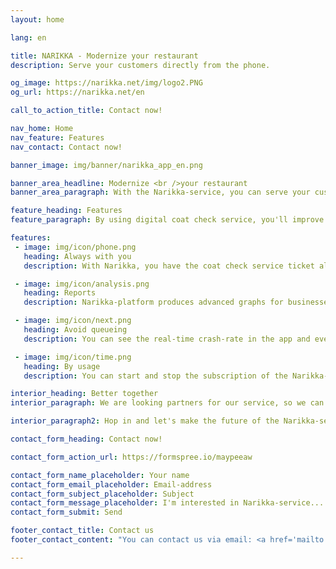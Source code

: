 ```yaml
---
layout: home

lang: en

title: NARIKKA - Modernize your restaurant
description: Serve your customers directly from the phone.

og_image: https://narikka.net/img/logo2.PNG
og_url: https://narikka.net/en

call_to_action_title: Contact now!

nav_home: Home
nav_feature: Features
nav_contact: Contact now!

banner_image: img/banner/narikka_app_en.png

banner_area_headline: Modernize <br />your restaurant
banner_area_paragraph: With the Narikka-service, you can serve your customers directly from the phone. Streamline your coat check service by enabling mobile payments and digital coat hanger tags.

feature_heading: Features
feature_paragraph: By using digital coat check service, you'll improve access control and avoid the peak hours of coat check service

features:
 - image: img/icon/phone.png
   heading: Always with you
   description: With Narikka, you have the coat check service ticket always with you and avoid the cost of searching lost tickets.

 - image: img/icon/analysis.png
   heading: Reports
   description: Narikka-platform produces advanced graphs for businesses from usage of the application that will make your customer service even better.

 - image: img/icon/next.png
   heading: Avoid queueing
   description: You can see the real-time crash-rate in the app and even pay directly in line.

 - image: img/icon/time.png
   heading: By usage
   description: You can start and stop the subscription of the Narikka-service any time. We will always bill you by usage.

interior_heading: Better together
interior_paragraph: We are looking partners for our service, so we can develop it together to make it the best fit for your business. We aim to be the best digital platform for restaurants.

interior_paragraph2: Hop in and let's make the future of the Narikka-service today, together!

contact_form_heading: Contact now!

contact_form_action_url: https://formspree.io/maypeeaw

contact_form_name_placeholder: Your name
contact_form_email_placeholder: Email-address
contact_form_subject_placeholder: Subject
contact_form_message_placeholder: I'm interested in Narikka-service...
contact_form_submit: Send

footer_contact_title: Contact us
footer_contact_content: "You can contact us via email: <a href='mailto:info@narikka.net'>info@narikka.net</a>"

---
```

